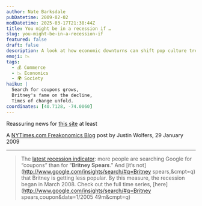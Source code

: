 ```yaml
---
author: Nate Barksdale
pubDatetime: 2009-02-02
modDatetime: 2025-03-17T21:38:44Z
title: You might be in a recession if …
slug: you-might-be-in-a-recession-if
featured: false
draft: false
description: A look at how economic downturns can shift pop culture trends, as people prioritize savings over celebrity interests.
emoji: 📉
tags:
  - 💰 Commerce
  - 📉 Economics
  - 🌍 Society
haiku: |
  Search for coupons grows,  
  Britney's fame on the decline,  
  Times of change unfold.
coordinates: [40.7128, -74.0060]
---
```


Reassuring news for [this site](http://web.archive.org/web/20111012074853/http://www.fabu.com/brand/britneyspears) at least

A [NYTimes.com Freakonomics Blog](http://freakonomics.blogs.nytimes.com/2009/01/29/sign-o-the-times/) post by Justin Wolfers, 29 January 2009

---

> The [latest recession indicator](https://www.google.com/search?q=%22latest%20recession%20indicator%22%20bocowgill.com): more people are searching Google for “coupons” than for “**Britney Spears**.” And [it’s not](http://www.google.com/insights/search/#q=Britney spears,&cmpt=q) that Britney is getting less popular. By this measure, the recession began in March 2008. Check out the full time series, [here](http://www.google.com/insights/search/#q=Britney spears,coupon&date=1/2005 49m&cmpt=q)
